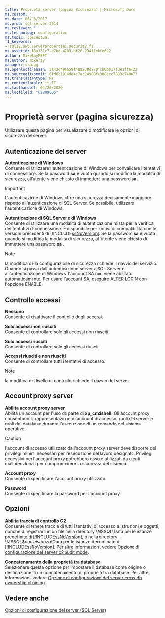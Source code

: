 ```yaml
---
title: Proprietà server (pagina Sicurezza) | Microsoft Docs
ms.custom: ''
ms.date: 06/13/2017
ms.prod: sql-server-2014
ms.reviewer: ''
ms.technology: configuration
ms.topic: conceptual
f1_keywords:
- sql12.swb.serverproperties.security.f1
ms.assetid: b8a131c7-e7bd-4203-bf26-234f1ebfe622
author: MikeRayMSFT
ms.author: mikeray
manager: craigg
ms.openlocfilehash: 3a42d496a59f489238d270fcb6bb17f3e1ff6421
ms.sourcegitcommit: 6fd8c1914de4c7ac24900fe388ecc7883c740077
ms.translationtype: MT
ms.contentlocale: it-IT
ms.lasthandoff: 04/26/2020
ms.locfileid: "62809005"
---
```

# <a name="server-properties-security-page"></a>Proprietà server (pagina sicurezza)
  Utilizzare questa pagina per visualizzare o modificare le opzioni di sicurezza del server.  
  
## <a name="server-authentication"></a>Autenticazione del server  
 **Autenticazione di Windows**  
 Consente di utilizzare l'autenticazione di Windows per convalidare i tentativi di connessione. Se la password **sa** è vuota quando si modifica la modalità di sicurezza, all'utente viene chiesto di immettere una password **sa** .  
  
> [!IMPORTANT]  
>  L'autenticazione di Windows offre una sicurezza decisamente maggiore rispetto all'autenticazione di SQL Server. Se possibile, utilizzare l'autenticazione di Windows.  
  
 **Autenticazione di SQL Server e di Windows**  
 Consente di utilizzare una modalità di autenticazione mista per la verifica dei tentativi di connessione. È disponibile per motivi di compatibilità con le versioni precedenti di [!INCLUDE[ssNoVersion](../../includes/ssnoversion-md.md)]. Se la password **sa** è vuota quando si modifica la modalità di sicurezza, all'utente viene chiesto di immettere una password **sa** .  
  
> [!NOTE]  
>  la modifica della configurazione di sicurezza richiede il riavvio del servizio. Quando si passa dall'autenticazione server a SQL Server e all'autenticazione di Windows, l'account SA non viene abilitato automaticamente. Per usare l'account SA, eseguire [ALTER LOGIN](/sql/t-sql/statements/alter-login-transact-sql) con l'opzione ENABLE.  
  
## <a name="login-auditing"></a>Controllo accessi  
 **Nessuno**  
 Consente di disattivare il controllo degli accessi.  
  
 **Solo accessi non riusciti**  
 Consente di controllare solo gli accessi non riusciti.  
  
 **Solo accessi riusciti**  
 Consente di controllare solo gli accessi riusciti.  
  
 **Accessi riusciti e non riusciti**  
 Consente di controllare tutti i tentativi di accesso.  
  
> [!NOTE]  
>  la modifica del livello di controllo richiede il riavvio del server.  
  
## <a name="server-proxy-account"></a>Account proxy server  
 **Abilita account proxy server**  
 Abilita un account per l'uso da parte di **xp_cmdshell**. Gli account proxy consentono la rappresentazione di account di accesso, ruoli del server e ruoli del database durante l'esecuzione di un comando del sistema operativo.  
  
> [!CAUTION]  
>  l'account di accesso utilizzato dall'account proxy server deve disporre dei privilegi minimi necessari per l'esecuzione del lavoro designato. Privilegi eccessivi per l'account proxy potrebbero essere utilizzati da utenti malintenzionati per compromettere la sicurezza del sistema.  
  
 **Account proxy**  
 Consente di specificare l'account proxy utilizzato.  
  
 **Password**  
 Consente di specificare la password per l'account proxy.  
  
## <a name="options"></a>Opzioni  
 **Abilita traccia di controllo C2**  
 Consente di tenere traccia di tutti i tentativi di accesso a istruzioni e oggetti, nonché di registrarli in un file nella directory \MSSQL\Data per le istanze predefinite di [!INCLUDE[ssNoVersion](../../includes/ssnoversion-md.md)], o nella directory \MSSQL$*nomeistanza*\Data per le istanze denominate di [!INCLUDE[ssNoVersion](../../includes/ssnoversion-md.md)]. Per altre informazioni, vedere [Opzione di configurazione del server c2 audit mode](c2-audit-mode-server-configuration-option.md).  
  
 **Concatenamento della proprietà tra database**  
 Selezionare questa opzione per impostare il database come origine o destinazione di un concatenamento di proprietà tra database. Per altre informazioni, vedere [Opzione di configurazione del server cross db ownership chaining](cross-db-ownership-chaining-server-configuration-option.md).  
  
## <a name="see-also"></a>Vedere anche  
 [Opzioni di configurazione del server &#40;SQL Server&#41;](server-configuration-options-sql-server.md)  
  
  
